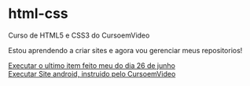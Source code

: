 # html-css
Curso de HTML5 e CSS3 do CursoemVideo

Estou aprendendo a criar sites e agora vou gerenciar meus repositorios!

<a href="https://mauromedeiroscode.github.io/html-css/exercicios/exercicios-vesions/exercicio-1/index.html">Executar o ultimo item feito meu do dia 26 de junho</a><br>
<a href="https://mauromedeiroscode.github.io/html-css/desafios/dv10/android.html">Executar Site android, instruido pelo CursoemVideo</a>